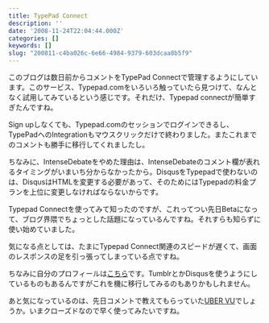 ```yaml
---
title: TypePad Connect
description: ''
date: '2008-11-24T22:04:44.000Z'
categories: []
keywords: []
slug: "200811-c4ba026c-6e66-4984-9379-603dcaa8b5f9"
---
```

このブログは数日前からコメントをTypePad Connectで管理するようにしています。このサービス、Typepad.comをいろいろ触っていたら見つけて、なんとなく試用してみているという感じです。それだけ、Typepad connectが簡単すぎたんですね。

Sign upしなくても、Typepad.comのセッションでログインできるし、TypePadへのIntegrationもマウスクリックだけで終わりました。またこれまでのコメントも勝手に移行してくれましたし。

ちなみに、IntenseDebateをやめた理由は、IntenseDebateのコメント欄が表れるタイミングがいまいち分からなかったから。DisqusをTypepadで使わないのは、DisqusはHTMLを変更する必要があって、そのためにはTypepadの料金プランを上位に変更しなければならないからです。

Typepad Connectを使ってみて知ったのですが、これってつい先日Betaになって、ブログ界隈でちょっとした話題になっているんですね。それすらも知らずに使い始めていました。

気になる点としては、たまにTypepad Connect関連のスピードが遅くて、画面のレスポンスの足を引っ張ってしまっている点ですね。

ちなみに自分のプロフィールは[こちら](http://profile.typepad.com/hiroqli)です。TumblrとかDisqusを使うようにしているものもあるんですがこれを機に移行してみるのもありかもしれません。

あと気になっているのは、先日コメントで教えてもらっていた[UBER VU](http://www.ubervu.com/)でしょうか。いまクローズドなので早く使ってみたいですね。